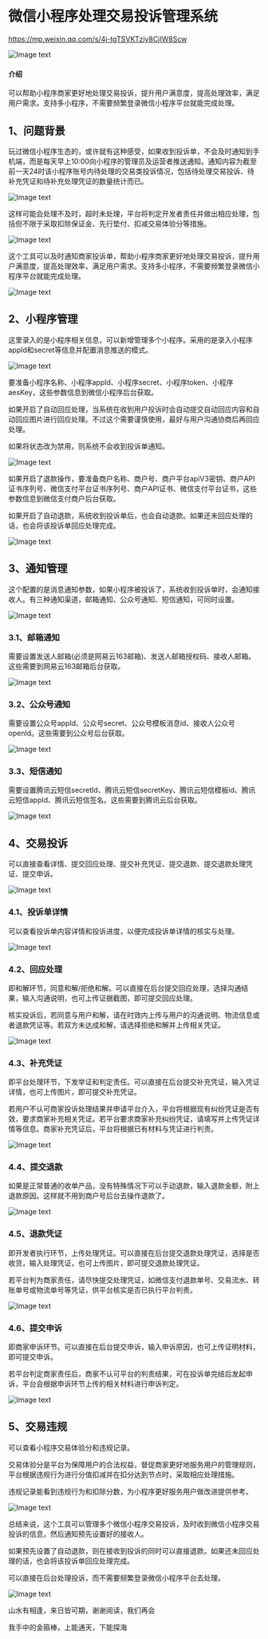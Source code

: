 # 微信小程序处理交易投诉管理系统

https://mp.weixin.qq.com/s/4j-tgTSVKTziy8CjIW8Scw

![Image text](https://picx.zhimg.com/70/v2-073734b62037ad5e541b665ffde74148_1440w.png)

#### 介绍

可以帮助小程序商家更好地处理交易投诉，提升用户满意度，提高处理效率，满足用户需求。支持多小程序，不需要频繁登录微信小程序平台就能完成处理。

## 1、问题背景

玩过微信小程序生态的，或许就有这种感受，如果收到投诉单，不会及时通知到手机端，而是每天早上10:00向小程序的管理员及运营者推送通知。通知内容为截至前一天24时该小程序账号内待处理的交易类投诉情况，包括待处理交易投诉、待补充凭证和待补充处理凭证的数量统计而已。

![Image text](https://pic4.zhimg.com/80/v2-55b87383cc1c8f6f8527b9666b79dee1_720w.png)

这样可能会处理不及时，超时未处理，平台将判定开发者责任并做出相应处理，包括但不限于采取扣除保证金、先行垫付、扣减交易体验分等措施。

![Image text](https://pica.zhimg.com/80/v2-a72c20bd2386975de395527c41336598_720w.png)

这个工具可以及时通知商家投诉单，帮助小程序商家更好地处理交易投诉，提升用户满意度，提高处理效率，满足用户需求。支持多小程序，不需要频繁登录微信小程序平台就能完成处理。

![Image text](https://pica.zhimg.com/80/v2-792ca8bb4bb2c3dfbbd07664b6f8bae6_720w.png)

## 2、小程序管理

这里录入的是小程序相关信息，可以新增管理多个小程序。采用的是录入小程序appId和secret等信息并配置消息推送的模式。

![Image text](https://picx.zhimg.com/80/v2-f328f70cf3ce958ef5275cfa23ee13cb_720w.png)

要准备小程序名称、小程序appId、小程序secret、小程序token、小程序aesKey，这些参数信息到微信小程序后台获取。

如果开启了自动回应处理，当系统在收到用户投诉时会自动提交自动回应内容和自动回应图片进行回应处理。不过这个需要谨慎使用，最好与用户沟通协商后再回应处理。

如果将状态改为禁用，则系统不会收到投诉单通知。

![Image text](https://pica.zhimg.com/80/v2-6af76880bdd71eba37220554c91f8da0_720w.png)

如果开启了退款操作，要准备商户名称、商户号、商户平台apiV3密钥、商户API证书序列号、微信支付平台证书序列号、商户API证书、微信支付平台证书，这些参数信息到微信支付商户后台获取。

如果开启了自动退款，系统收到投诉单后，也会自动退款。如果还未回应处理的话，也会将该投诉单回应处理完成。

![Image text](https://pic4.zhimg.com/80/v2-585adad1b88692422445c819165cb097_720w.png)

## 3、通知管理

这个配置的是消息通知参数，如果小程序被投诉了，系统收到投诉单时，会通知接收人。有三种通知渠道，邮箱通知、公众号通知、短信通知，可同时设置。

![Image text](https://pic3.zhimg.com/80/v2-a1dc313bb2e26be1d46894d7cf4cf956_720w.png)

### 3.1、邮箱通知

需要设置发送人邮箱(必须是网易云163邮箱)、发送人邮箱授权码、接收人邮箱。这些需要到网易云163邮箱后台获取。

![Image text](https://pic2.zhimg.com/80/v2-a2c3d9fd9b9625da8736bc7da7d17911_720w.png)

### 3.2、公众号通知

需要设置公众号appId、公众号secret、公众号模板消息id、接收人公众号openId。这些需要到公众号后台获取。

![Image text](https://pic4.zhimg.com/80/v2-74cd02f794da530cfbf5e1d8279111c3_720w.png)

### 3.3、短信通知

需要设置腾讯云短信secretId、腾讯云短信secretKey、腾讯云短信模板id、腾讯云短信appId、腾讯云短信签名。这些需要到腾讯云后台获取。

![Image text](https://picx.zhimg.com/80/v2-c6c121d02cff423a6ec8c6230510c845_720w.png)

## 4、交易投诉

可以直接查看详情、提交回应处理、提交补充凭证、提交退款、提交退款处理凭证、提交申诉。

![Image text](https://picx.zhimg.com/80/v2-a02bb99ad47afd4f0e67312d4103aa21_720w.png)

### 4.1、投诉单详情

可以查看投诉单内容详情和投诉进度，以便完成投诉单详情的核实与处理。

![Image text](https://pic1.zhimg.com/80/v2-343983d43c4af8d8fc1212e51e5ed942_720w.png)

### 4.2、回应处理

即和解环节，同意和解/拒绝和解。可以直接在后台提交回应处理，选择沟通结果，输入沟通说明，也可上传证据截图，即可提交回应处理。

核实投诉后，若同意与用户和解，请在时效内上传与用户的沟通说明、物流信息或者退款凭证等。若双方未达成和解，请选择拒绝和解并上传相关凭证。

![Image text](https://pica.zhimg.com/80/v2-d4a421de198eb6842d9218b44a7e3038_720w.png)

### 4.3、补充凭证

即平台处理环节，下发举证和判定责任。可以直接在后台提交补充凭证，输入凭证详情，也可上传图片，即可提交补充凭证。

若用户不认可商家投诉处理结果并申请平台介入，平台将根据现有纠纷凭证是否有效，要求商家补充相关凭证。若平台要求商家补充纠纷凭证，请填写并上传凭证详情等信息。商家补充凭证后，平台将根据已有材料与凭证进行判责。

![Image text](https://pic4.zhimg.com/80/v2-3f2225c7c2426969aad1c5f43022dfd5_720w.png)

### 4.4、提交退款

如果是正常普通的收单产品，没有特殊情况下可以手动退款，输入退款金额，附上退款原因。这样就不用到商户号后台去操作退款了。

![Image text](https://pic2.zhimg.com/80/v2-4217794b1579605bed242c42b6237951_720w.png)

### 4.5、退款凭证

即开发者执行环节，上传处理凭证。可以直接在后台提交退款处理凭证，选择是否收货，输入处理凭证，也可上传图片，即可提交退款处理凭证。

若平台判为商家责任，请尽快提交处理凭证，如微信支付退款单号、交易流水、转账单号或物流单号等凭证，供平台核实是否已执行平台判责。

![Image text](https://pica.zhimg.com/80/v2-49eeb2dc9e5403599124d9f455242ebc_720w.png)

### 4.6、提交申诉

即商家申诉环节。可以直接在后台提交申诉，输入申诉原因，也可上传证明材料，即可提交申诉。

若平台判定商家责任后，商家不认可平台的判责结果，可在投诉单完结后发起申诉，平台会根据申诉环节上传的相关材料进行申诉判定。

![Image text](https://pica.zhimg.com/80/v2-12a5be06ce64c51f218a724109cd5982_720w.png)

## 5、交易违规

可以查看小程序交易体验分和违规记录。

交易体验分是平台为保障用户的合法权益，督促商家更好地服务用户的管理规则，平台根据违规行为进行分值扣减并在扣分达到节点时，采取相应处理措施。

违规记录能看到违规行为和扣除分数，为小程序更好服务用户做改进提供参考。

![Image text](https://pic4.zhimg.com/80/v2-bf6abad0b05fb54cbec208ae72aad1a5_720w.png)

总结来说，这个工具可以管理多个微信小程序交易投诉，及时收到微信小程序交易投诉的信息，然后通知预先设置好的接收人。

如果预先设置了自动退款，则在接收到投诉的同时可以直接退款。如果还未回应处理的话，也会将该投诉单回应处理完成。

可以直接在后台处理投诉，而不需要频繁登录微信小程序平台去处理。

![Image text](https://pic1.zhimg.com/80/v2-fc64ca6384d51bffb28eb6e100c1185c_720w.png)

山水有相逢，来日皆可期，谢谢阅读，我们再会

我手中的金箍棒，上能通天，下能探海

